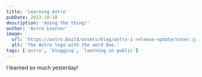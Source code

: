 ```yaml
---
title: 'Learning Astro'
pubDate: 2023-10-18
description: 'doing the thing!'
author: 'Astro Learner'
image:
  url: 'https://astro.build/assets/blog/astro-1-release-update/cover.jpeg'
  alt: 'The Astro logo with the word One.'
tags: ['astro', 'blogging', 'learning in public']
---
```


I learned so much yesterday!
